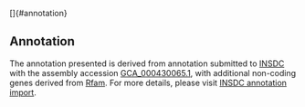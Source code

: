 []{#annotation}

Annotation
----------

The annotation presented is derived from annotation submitted to
[INSDC](http://www.insdc.org) with the assembly accession
[GCA\_000430065.1](http://www.ebi.ac.uk/ena/data/view/GCA_000430065.1),
with additional non-coding genes derived from
[Rfam](http://rfam.xfam.org/). For more details, please visit [INSDC
annotation
import](http://ensemblgenomes.org/info/data/insdc_annotation).
